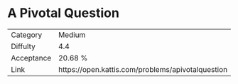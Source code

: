 # A Pivotal Question

<table>
    <tr>
        <td>Category</td>
        <td>Medium</td>
    </tr>
    <tr>
        <td>Diffulty</td>
        <td>4.4</td>
    </tr>
    <tr>
        <td>Acceptance</td>
        <td>20.68 %</td>
    </tr>
    <tr>
        <td>Link</td>
        <td>https://open.kattis.com/problems/apivotalquestion</td>
    </tr>
</table>